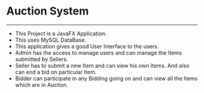 # Auction System
------------



 * This Project is a JavaFX Application.
 * This uses MySQL DataBase.
 * This application gives a good User Interface to the users.
 * Admin has the access to manage users and can manage the Items submitted by Sellers.
 * Seller has to submit a new Item and can view his own Items. And also can end a bid on particular Item.
 * Bidder can participate in any Bidding going on and can view all the Items which are in Auction.


